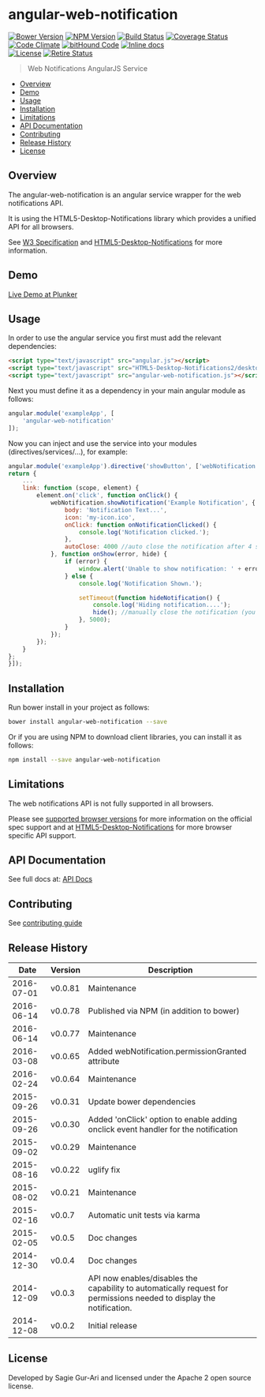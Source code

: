 # angular-web-notification

[![Bower Version](https://img.shields.io/bower/v/angular-web-notification.svg?style=flat)](https://github.com/sagiegurari/angular-web-notification/releases) [![NPM Version](http://img.shields.io/npm/v/angular-web-notification.svg?style=flat)](https://www.npmjs.org/package/angular-web-notification) [![Build Status](https://travis-ci.org/sagiegurari/angular-web-notification.svg)](http://travis-ci.org/sagiegurari/angular-web-notification) [![Coverage Status](https://coveralls.io/repos/sagiegurari/angular-web-notification/badge.svg)](https://coveralls.io/r/sagiegurari/angular-web-notification) [![Code Climate](https://codeclimate.com/github/sagiegurari/angular-web-notification/badges/gpa.svg)](https://codeclimate.com/github/sagiegurari/angular-web-notification) [![bitHound Code](https://www.bithound.io/github/sagiegurari/angular-web-notification/badges/code.svg)](https://www.bithound.io/github/sagiegurari/angular-web-notification) [![Inline docs](http://inch-ci.org/github/sagiegurari/angular-web-notification.svg?branch=master)](http://inch-ci.org/github/sagiegurari/angular-web-notification)<br>
[![License](https://img.shields.io/bower/l/angular-web-notification.svg)](https://github.com/sagiegurari/angular-web-notification/blob/master/LICENSE) [![Retire Status](http://retire.insecurity.today/api/image?uri=https://raw.githubusercontent.com/sagiegurari/angular-web-notification/master/bower.json)](http://retire.insecurity.today/api/image?uri=https://raw.githubusercontent.com/sagiegurari/angular-web-notification/master/bower.json)

> Web Notifications AngularJS Service

* [Overview](#overview)
* [Demo](http://plnkr.co/edit/SUTiBu?p=preview)
* [Usage](#usage)
* [Installation](#installation)
* [Limitations](#limitations)
* [API Documentation](docs/api.md)
* [Contributing](.github/CONTRIBUTING.md)
* [Release History](#history)
* [License](#license)

<a name="overview"></a>
## Overview
The angular-web-notification is an angular service wrapper for the web notifications API.

It is using the HTML5-Desktop-Notifications library which provides a unified API for all browsers.

See [W3 Specification](https://dvcs.w3.org/hg/notifications/raw-file/tip/Overview.html) and [HTML5-Desktop-Notifications](https://github.com/ttsvetko/HTML5-Desktop-Notifications) for more information.

## Demo
[Live Demo at Plunker](http://plnkr.co/edit/SUTiBu?p=preview)

<a name="usage"></a>
## Usage
In order to use the angular service you first must add the relevant dependencies:

```html
<script type="text/javascript" src="angular.js"></script>
<script type="text/javascript" src="HTML5-Desktop-Notifications2/desktop-notify.js"></script>
<script type="text/javascript" src="angular-web-notification.js"></script>
```

Next you must define it as a dependency in your main angular module as follows:

```js
angular.module('exampleApp', [
    'angular-web-notification'
]);
```

Now you can inject and use the service into your modules (directives/services/...), for example:

```js
angular.module('exampleApp').directive('showButton', ['webNotification', function (webNotification) {
return {
    ...
    link: function (scope, element) {
        element.on('click', function onClick() {
            webNotification.showNotification('Example Notification', {
                body: 'Notification Text...',
                icon: 'my-icon.ico',
                onClick: function onNotificationClicked() {
                    console.log('Notification clicked.');
                },
                autoClose: 4000 //auto close the notification after 4 seconds (you can manually close it via hide function)
            }, function onShow(error, hide) {
                if (error) {
                    window.alert('Unable to show notification: ' + error.message);
                } else {
                    console.log('Notification Shown.');

                    setTimeout(function hideNotification() {
                        console.log('Hiding notification....');
                        hide(); //manually close the notification (you can skip this if you use the autoClose option)
                    }, 5000);
                }
            });
        });
    }
};
}]);
```

<a name="installation"></a>
## Installation
Run bower install in your project as follows:

```sh
bower install angular-web-notification --save
```

Or if you are using NPM to download client libraries, you can install it as follows:

```sh
npm install --save angular-web-notification
```

<a name="limitations"></a>
## Limitations
The web notifications API is not fully supported in all browsers.

Please see [supported browser versions](http://caniuse.com/#feat=notifications) for more information on the official spec support and at [HTML5-Desktop-Notifications](https://github.com/ttsvetko/HTML5-Desktop-Notifications) for more browser specific API support.

## API Documentation
See full docs at: [API Docs](docs/api.md)

## Contributing
See [contributing guide](.github/CONTRIBUTING.md)

<a name="history"></a>
## Release History

| Date        | Version | Description |
| ----------- | ------- | ----------- |
| 2016-07-01  | v0.0.81 | Maintenance |
| 2016-06-14  | v0.0.78 | Published via NPM (in addition to bower) |
| 2016-06-14  | v0.0.77 | Maintenance |
| 2016-03-08  | v0.0.65 | Added webNotification.permissionGranted attribute |
| 2016-02-24  | v0.0.64 | Maintenance |
| 2015-09-26  | v0.0.31 | Update bower dependencies |
| 2015-09-26  | v0.0.30 | Added 'onClick' option to enable adding onclick event handler for the notification |
| 2015-09-02  | v0.0.29 | Maintenance |
| 2015-08-16  | v0.0.22 | uglify fix |
| 2015-08-02  | v0.0.21 | Maintenance |
| 2015-02-16  | v0.0.7  | Automatic unit tests via karma |
| 2015-02-05  | v0.0.5  | Doc changes |
| 2014-12-30  | v0.0.4  | Doc changes |
| 2014-12-09  | v0.0.3  | API now enables/disables the<br>capability to automatically request for<br>permissions needed to display the notification. |
| 2014-12-08  | v0.0.2  | Initial release |

<a name="license"></a>
## License
Developed by Sagie Gur-Ari and licensed under the Apache 2 open source license.
